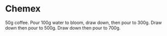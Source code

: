 # Chemex

50g coffee. Pour 100g water to bloom, draw down, then pour to 300g. Draw down then pour to 500g. Draw down then pour to 700g. 